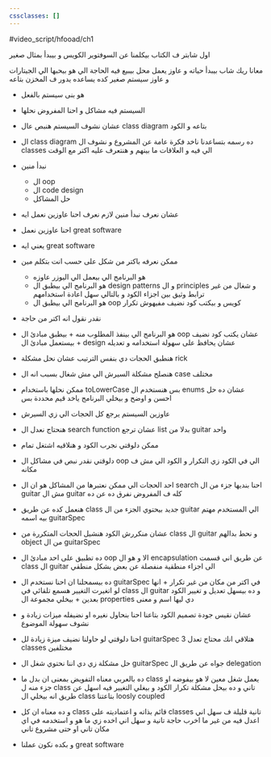 ```yaml
---
cssclasses: []
---
```


#video_script/hfooad/ch1

اول شابتر ف الكتاب بيكلمنا عن السوفتوير الكويس و بيبدأ بمثال صغير

معانا ريك شاب بيبدأ حياته و عاوز يعمل محل بيبيع فيه الحاجة الي هو بيحبها الي الجيتارات و عاوز سيستم صغير كده يساعده يدور ف المخزن بتاعه

- هو بنى سيستم بالفعل
- السيستم فيه مشاكل و احنا المفروض نحلها
- عشان نشوف السيستم هنبص عال class diagram بتاعه و الكود
- ال class diagram ده رسمه بتساعدنا ناخد فكرة عامة عن المشروع و نشوف ال classes الي فيه و العلاقات ما بينهم و هنتعرف عليه اكتر مع الوقت
- نبدأ منين
	- ال oop
	- ال code design
	- حل المشاكل
- عشان نعرف نبدأ منين لازم نعرف احنا عاوزين نعمل ايه
- احنا عاوزين نعمل great software
- يعني ايه great software
- ممكن نعرفه باكتر من شكل على حسب انت بتكلم مين
	- هو البرنامج الي بيعمل الي اليوزر عاوزه
	- هو البرنامج الي بيطبق ال design patterns و ال principles و شغال من غير ترابط وثيق بين اجزاء الكود و بالتالي سهل اعادة استخدامهم
	- هو البرنامج الي بيطبق ال oop كويس و بيكتب كود نضيف مفيهوش تكرار
- نقدر نقول انه اكتر من حاجة
- هو البرنامج الي بينفذ المطلوب منه + بيطبق مبادئ ال oop عشان يكتب كود نضيف + بيستعمل مبادئ ال design عشان يحافظ على سهولة استخدامه و تعديله
- هنطبق الحجات دي بنفس الترتيب عشان نحل مشكلة rick
- هنصلح مشكلة السيرش الي مش شغال بسبب انه ال case مختلف
- ممكن نحلها باستخدام toLowerCase بس هنستخدم ال enums عشان ده حل احسن و اوضح و بيخلي البرنامج ياخد قيم محددة بس
- عاوزين السيستم يرجع كل الحجات الي زي السيرش
- هنحتاج نعدل ال search function عشان ترجع list بدلا من guitar واحد
- ممكن دلوقتي نجرب الكود و هنلاقيه اشتغل تمام

- دلوقتي نقدر نبص في مشاكل ال oop الي في الكود زي التكرار و الكود الي مش ف مكانه
- احد الحجات الي ممكن نعتبرها من المشاكل هو ان ال search احنا بنديها جزء من ال guitar مش ال guitar كله ف المفروض نفرق ده عن ده
- هنعمل كده عن طريق class جديد بيحتوي الجزء من ال guitar الي المستخدم مهتم بيه اسمه guitarSpec
- عشان منكررش الكود هنشيل الحجات المتكررة من class ال guitar و نحط بدالهم object من ال guitarSpec
- ده تطبيق على احد مبادئ ال oop الا و هو ال encapsulation عن طريق اني قسمت class ال guitar الى اجزاء منطقية منفصلة عن بعض بشكل منطقي
- ده بيسمحلنا ان احنا نستخدم ال guitarSpec في اكتر من مكان من غير تكرار + انها لو اتغيرت التغيير هسمع تلقائي في class ال guitar و ده بيسهل تعديل و تغيير الكود بعدين + بيخلي مجموعة ال properties دي ليها اسم و معنى

- عشان نقيس جودة تصميم الكود بتاعنا احنا بنحاول نغيره او نضيفله ميزات زيادة و نشوف سهولة الموضوع
- احنا دلوقتي لو حاولنا نضيف ميزة زيادة لل guitarSpec هتلاقي انك محتاج تعدل 3 classes مختلفين
- حل مشكلة زي دي اننا نحتوي شغل ال guitarSpec جواه عن طريق ال delegation
- ده بالعربي معناه التفويض بمعنى ان بدل ما class يعمل شغل معين لا هو بيفوضه او جزء منه ل class تاني و ده بيحل مشكلة تكرار الكود و بيغلي التغيير فيه اسهل عن طريق انه بيخلي ال class بتاعتنا loosly coupled
- و ده معناه ان كل class قائم بذاته و اعتماديته على classes تانية قليلة ف سهل اني اعدل فيه من غير ما اخرب حاجة تانية و سهل اني اخده زي ما هو و استخدمه في اي مكان تاني او حتى مشروع تاني

- و بكده نكون عملنا great software
